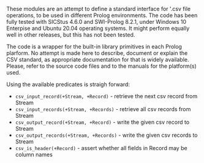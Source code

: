 These modules are an attempt to define a standard interface for '.csv file operations, to be used in different Prolog environments. The code has been fully tested with SICStus 4.6.0 and SWI-Prolog 8.2.1, under Windows 10 Enterpise and Ubuntu 20.04 operating systems. It might perform equally well in other releases, but this has not been tested.

The code is a wrapper for the built-in library primitives in each Prolog plarform. No attempt is made here to describe, document or explain the CSV standard, as appropriate documentation for that is widely available. Please, refer to the source code files and to the manuals for the platform(s) used.

Using the available predicates is straigh forward:

- `csv_input_record(+Stream, +Record)` - retrieve the next csv record from Stream  
- `csv_input_records(+Stream, +Records)` - retrieve all csv records from Stream  
- `csv_output_record(+Stream, +Record)` - write the given csv record to Stream  
- `csv_output_records(+Stream, +Records)` - write the given csv records to Stream  
- `csv_is_header(+Record)` - assert whether all fields in Record may be column names  

